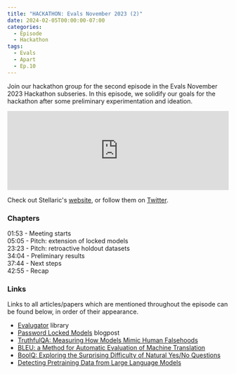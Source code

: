 ```yaml
---
title: "HACKATHON: Evals November 2023 (2)"
date: 2024-02-05T00:00:00-07:00
categories:
  - Episode
  - Hackathon
tags:
  - Evals
  - Apart
  - Ep.10
---
```


Join our hackathon group for the second episode in the Evals November 2023 Hackathon subseries. In this episode, we solidify our goals for the hackathon after some preliminary experimentation and ideation.

<iframe width="100%" height="180" frameborder="no" scrolling="no" seamless="" src="https://share.transistor.fm/e/b1493509"></iframe>

Check out Stellaric's <a href="https://stellaric.pw/" target="_blank" rel="noreferrer noopener">website</a>, or follow them on <a href="https://twitter.com/stellaricpw" target="_blank" rel="noreferrer noopener">Twitter</a>.

### Chapters

01:53 - Meeting starts<br>
05:05 - Pitch: extension of locked models<br>
23:23 - Pitch: retroactive holdout datasets<br>
34:04 - Preliminary results<br>
37:44 - Next steps<br>
42:55 - Recap


### Links

Links to all articles/papers which are mentioned throughout the episode can be found below, in order of their appearance.
- <a href="https://github.com/LRudL/evalugator" target="_blank" rel="noreferrer noopener">Evalugator</a> library
- <a href="https://www.alignmentforum.org/posts/rZs6ddqNnW8LXuJqA/password-locked-models-a-stress-case-for-capabilities" target="_blank" rel="noreferrer noopener">Password Locked Models</a> blogpost
- <a href="https://arxiv.org/abs/2109.07958" target="_blank" rel="noreferrer noopener">TruthfulQA: Measuring How Models Mimic Human Falsehoods</a>
- <a href="https://aclanthology.org/P02-1040.pdf">BLEU: a Method for Automatic Evaluation of Machine Translation</a>
- <a href="https://arxiv.org/abs/1905.10044" target="_blank" rel="noreferrer noopener">BoolQ: Exploring the Surprising Difficulty of Natural Yes/No Questions</a>
- <a href="https://arxiv.org/abs/2310.16789" target="_blank" rel="noreferrer noopener">Detecting Pretraining Data from Large Language Models</a>

<!-- end of the list -->
